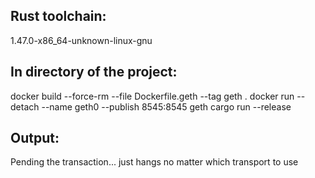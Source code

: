 Rust toolchain: 
---------------
1.47.0-x86_64-unknown-linux-gnu

In directory of the project:
----------------------------
docker build --force-rm --file Dockerfile.geth --tag geth .
docker run --detach --name geth0 --publish 8545:8545 geth
cargo run --release

Output:
-------
Pending the transaction...
just hangs no matter which transport to use
